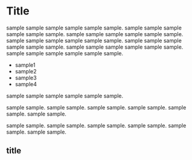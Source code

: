 # Title

sample sample sample sample sample sample. sample sample sample sample sample sample. sample sample sample sample sample sample. sample sample sample sample sample sample. sample sample sample sample sample sample. sample sample sample sample sample sample. sample sample sample sample sample sample. 

- sample1
- sample2
- sample3
- sample4

sample sample sample sample sample sample.


sample sample. sample sample. sample sample. sample sample. sample sample. sample sample.

sample sample. sample sample. sample sample. sample sample. sample sample. sample sample.

## title

